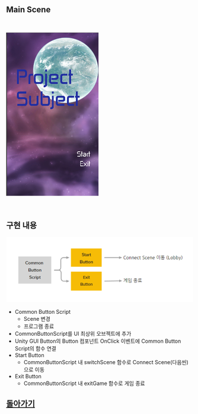 ## Main Scene
<br>

 ![미리보기](../_Image/main%20Scene.png)

<br>

## 구현 내용

  ![미리보기](../_Image/MainScene%20%EC%84%A4%EA%B3%84%20%EB%82%B4%EC%9A%A9.png)
- Common Button Script
  - Scene 변경
  - 프로그램 종료
- CommonButtonScript를 UI 최상위 오브젝트에 추가
- Unity GUI Button의 Button 컴포넌트 OnClick 이벤트에 Common Button Script의 함수 연결
- Start Button 
  - CommonButtonScript 내 switchScene 함수로 Connect Scene(다음씬)으로 이동
- Exit Button
    - CommonButtonScript 내 exitGame 함수로 게임 종료

## [돌아가기](https://github.com/shehdrbs123/Dongs-Portfolio/tree/main/UnityProject/NetworkShooting/Description/UI%2C%20Scene)



